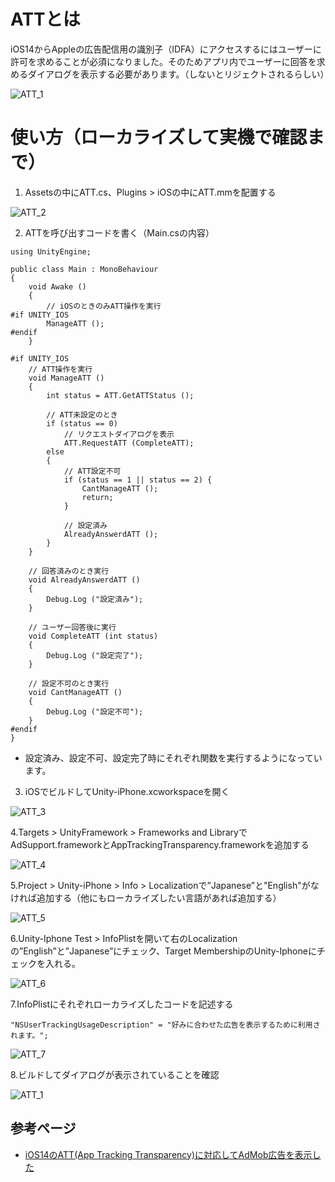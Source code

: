 # ATTとは

iOS14からAppleの広告配信用の識別子（IDFA）にアクセスするにはユーザーに許可を求めることが必須になりました。そのためアプリ内でユーザーに回答を求めるダイアログを表示する必要があります。（しないとリジェクトされるらしい）

![ATT_1](https://user-images.githubusercontent.com/26345138/135487106-2026ae04-067b-4d66-902c-1d19ea44570c.png)

# 使い方（ローカライズして実機で確認まで）
1. Assetsの中にATT.cs、Plugins > iOSの中にATT.mmを配置する

![ATT_2](https://user-images.githubusercontent.com/26345138/135490915-7412cdf8-25eb-4501-9d95-9d9a0ce3519c.png)

2. ATTを呼び出すコードを書く（Main.csの内容）

```
using UnityEngine;

public class Main : MonoBehaviour
{
    void Awake ()
    {
        // iOSのときのみATT操作を実行
#if UNITY_IOS
        ManageATT ();
#endif
    }

#if UNITY_IOS
    // ATT操作を実行
    void ManageATT ()
    {
        int status = ATT.GetATTStatus ();

        // ATT未設定のとき
        if (status == 0)
            // リクエストダイアログを表示
            ATT.RequestATT (CompleteATT);
        else
        {
            // ATT設定不可
            if (status == 1 || status == 2) {
                CantManageATT ();
                return;
            }

            // 設定済み
            AlreadyAnswerdATT ();
        }
    }

    // 回答済みのとき実行
    void AlreadyAnswerdATT ()
    {
        Debug.Log ("設定済み");
    }

    // ユーザー回答後に実行
    void CompleteATT (int status)
    {
        Debug.Log ("設定完了");
    }

    // 設定不可のとき実行
    void CantManageATT ()
    {
        Debug.Log ("設定不可");
    }
#endif
}

```
 - 設定済み、設定不可、設定完了時にそれぞれ関数を実行するようになっています。

3. iOSでビルドしてUnity-iPhone.xcworkspaceを開く

![ATT_3](https://user-images.githubusercontent.com/26345138/135497165-852ff0f0-4acf-405a-b117-a7127b8d7d71.png)

4.Targets > UnityFramework > Frameworks and LibraryでAdSupport.frameworkとAppTrackingTransparency.frameworkを追加する

![ATT_4](https://user-images.githubusercontent.com/26345138/135499375-d4b53e37-5681-4559-91e8-b762bb69641c.png)

5.Project > Unity-iPhone > Info > Localizationで”Japanese”と"English"がなければ追加する（他にもローカライズしたい言語があれば追加する）

![ATT_5](https://user-images.githubusercontent.com/26345138/135500607-53ec980d-8ec3-4e28-a23c-dddc7e3e265a.png)

6.Unity-Iphone Test > InfoPlistを開いて右のLocalizationの”English”と”Japanese”にチェック、Target MembershipのUnity-Iphoneにチェックを入れる。

![ATT_6](https://user-images.githubusercontent.com/26345138/135501411-0cce6ee9-fb82-490f-9ceb-59f97cac9d95.png)

7.InfoPlistにそれぞれローカライズしたコードを記述する

```
"NSUserTrackingUsageDescription" = "好みに合わせた広告を表示するために利用されます。";
```

![ATT_7](https://user-images.githubusercontent.com/26345138/135502538-bc6ce277-19b6-40d9-b429-896fdd37ca38.png)

8.ビルドしてダイアログが表示されていることを確認

![ATT_1](https://user-images.githubusercontent.com/26345138/135487106-2026ae04-067b-4d66-902c-1d19ea44570c.png)

## 参考ページ
- [iOS14のATT(App Tracking Transparency)に対応してAdMob広告を表示した](http://blog.be-style.jpn.com/article/188329627.html)

